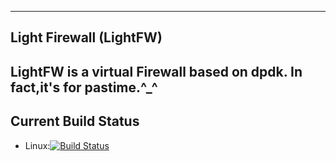 --------------------------------------------------------------------------------
Light Firewall (LightFW)
--------------------------------------------------------------------------------
LightFW is a virtual Firewall based on dpdk.
In fact,it's for pastime.^_^
--------------------------------------------------------------------------------
Current Build Status
--------------------------------------------------------------------------------
- Linux:[![Build Status](https://travis-ci.org/toilaj/LightFw.svg?branch=master)](https://travis-ci.org/toilaj/LightFw)